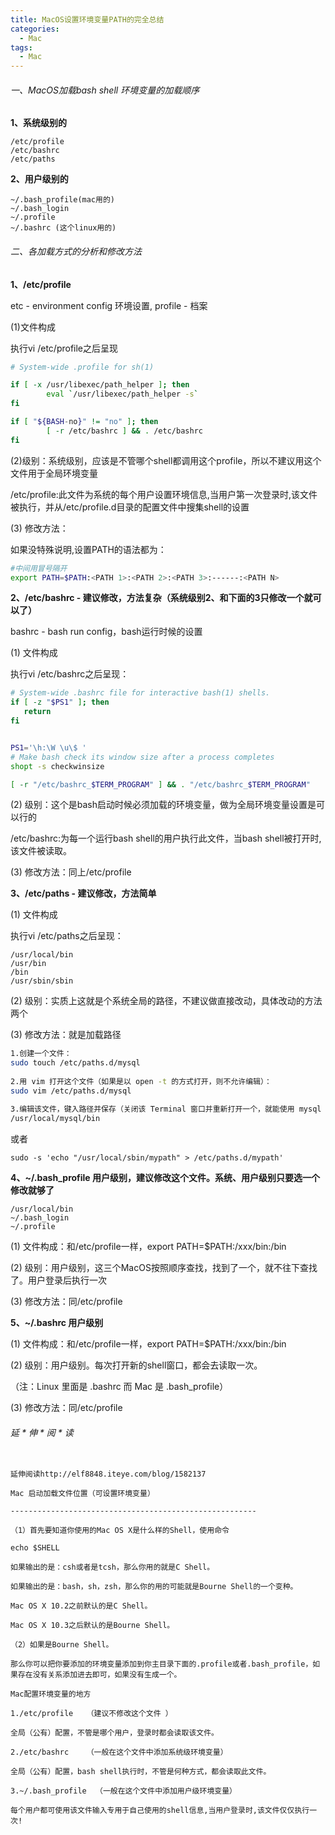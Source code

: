 ```yaml
---
title: MacOS设置环境变量PATH的完全总结
categories:
  - Mac
tags:
  - Mac
---
```




###### 一、MacOS加载bash shell 环境变量的加载顺序

**1、系统级别的**

```basic
/etc/profile
/etc/bashrc
/etc/paths
```

**2、用户级别的**

```basic
~/.bash_profile(mac用的)
~/.bash_login
~/.profile
~/.bashrc (这个linux用的)
```

###### 二、各加载方式的分析和修改方法

**1、/etc/profile**

etc - environment config 环境设置, profile - 档案

(1)文件构成

执行vi /etc/profile之后呈现

```bash
# System-wide .profile for sh(1)

if [ -x /usr/libexec/path_helper ]; then
        eval `/usr/libexec/path_helper -s`
fi

if [ "${BASH-no}" != "no" ]; then
        [ -r /etc/bashrc ] && . /etc/bashrc
fi

```

(2)级别：系统级别，应该是不管哪个shell都调用这个profile，所以不建议用这个文件用于全局环境变量

/etc/profile:此文件为系统的每个用户设置环境信息,当用户第一次登录时,该文件被执行，并从/etc/profile.d目录的配置文件中搜集shell的设置

(3) 修改方法：

如果没特殊说明,设置PATH的语法都为：

```bash
#中间用冒号隔开
export PATH=$PATH:<PATH 1>:<PATH 2>:<PATH 3>:------:<PATH N>
```

**2、/etc/bashrc - 建议修改，方法复杂（系统级别2、和下面的3只修改一个就可以了）**

bashrc - bash run config，bash运行时候的设置

(1) 文件构成

执行vi /etc/bashrc之后呈现：

```bash
# System-wide .bashrc file for interactive bash(1) shells.
if [ -z "$PS1" ]; then
   return
fi


PS1='\h:\W \u\$ '
# Make bash check its window size after a process completes
shopt -s checkwinsize

[ -r "/etc/bashrc_$TERM_PROGRAM" ] && . "/etc/bashrc_$TERM_PROGRAM"
```

(2) 级别：这个是bash启动时候必须加载的环境变量，做为全局环境变量设置是可以行的

/etc/bashrc:为每一个运行bash shell的用户执行此文件，当bash shell被打开时,该文件被读取。

(3) 修改方法：同上/etc/profile

**3、/etc/paths - 建议修改，方法简单**

(1) 文件构成

执行vi /etc/paths之后呈现：

```basic
/usr/local/bin
/usr/bin
/bin
/usr/sbin/sbin
```

(2) 级别：实质上这就是个系统全局的路径，不建议做直接改动，具体改动的方法两个

(3) 修改方法：就是加载路径

```bash
1.创建一个文件：
sudo touch /etc/paths.d/mysql
    
2.用 vim 打开这个文件（如果是以 open -t 的方式打开，则不允许编辑）：
sudo vim /etc/paths.d/mysql

3.编辑该文件，键入路径并保存（关闭该 Terminal 窗口并重新打开一个，就能使用 mysql 命令了）
/usr/local/mysql/bin
```

或者

```tex
sudo -s 'echo "/usr/local/sbin/mypath" > /etc/paths.d/mypath'
```

**4、~/.bash_profile 用户级别，建议修改这个文件。系统、用户级别只要选一个修改就够了**

```basic
/usr/local/bin
~/.bash_login
~/.profile
```

 (1) 文件构成：和/etc/profile一样，export PATH=$PATH:/xxx/bin:/bin

(2) 级别：用户级别，这三个MacOS按照顺序查找，找到了一个，就不往下查找了。用户登录后执行一次

(3) 修改方法：同/etc/profile

**5、~/.bashrc 用户级别**

(1) 文件构成：和/etc/profile一样，export PATH=$PATH:/xxx/bin:/bin

(2) 级别：用户级别。每次打开新的shell窗口，都会去读取一次。

（注：Linux 里面是 .bashrc 而 Mac 是 .bash_profile）

(3) 修改方法：同/etc/profile

###### 延 * 伸 * 阅 * 读

```basic

延伸阅读http://elf8848.iteye.com/blog/1582137

Mac 启动加载文件位置（可设置环境变量）
  
-------------------------------------------------------

（1）首先要知道你使用的Mac OS X是什么样的Shell，使用命令  

echo $SHELL

如果输出的是：csh或者是tcsh，那么你用的就是C Shell。
  
如果输出的是：bash，sh，zsh，那么你的用的可能就是Bourne Shell的一个变种。
 
Mac OS X 10.2之前默认的是C Shell。
 
Mac OS X 10.3之后默认的是Bourne Shell。
 
（2）如果是Bourne Shell。
  
那么你可以把你要添加的环境变量添加到你主目录下面的.profile或者.bash_profile，如果存在没有关系添加进去即可，如果没有生成一个。

Mac配置环境变量的地方
 
1./etc/profile   （建议不修改这个文件 ）
 
全局（公有）配置，不管是哪个用户，登录时都会读取该文件。
 
2./etc/bashrc    （一般在这个文件中添加系统级环境变量）
  
全局（公有）配置，bash shell执行时，不管是何种方式，都会读取此文件。
  
3.~/.bash_profile  （一般在这个文件中添加用户级环境变量）
 
每个用户都可使用该文件输入专用于自己使用的shell信息,当用户登录时,该文件仅仅执行一次!
```

